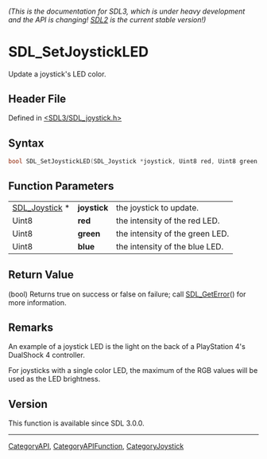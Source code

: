 ###### (This is the documentation for SDL3, which is under heavy development and the API is changing! [SDL2](https://wiki.libsdl.org/SDL2/) is the current stable version!)
# SDL_SetJoystickLED

Update a joystick's LED color.

## Header File

Defined in [<SDL3/SDL_joystick.h>](https://github.com/libsdl-org/SDL/blob/main/include/SDL3/SDL_joystick.h)

## Syntax

```c
bool SDL_SetJoystickLED(SDL_Joystick *joystick, Uint8 red, Uint8 green, Uint8 blue);
```

## Function Parameters

|                                |              |                                 |
| ------------------------------ | ------------ | ------------------------------- |
| [SDL_Joystick](SDL_Joystick) * | **joystick** | the joystick to update.         |
| Uint8                          | **red**      | the intensity of the red LED.   |
| Uint8                          | **green**    | the intensity of the green LED. |
| Uint8                          | **blue**     | the intensity of the blue LED.  |

## Return Value

(bool) Returns true on success or false on failure; call
[SDL_GetError](SDL_GetError)() for more information.

## Remarks

An example of a joystick LED is the light on the back of a PlayStation 4's
DualShock 4 controller.

For joysticks with a single color LED, the maximum of the RGB values will
be used as the LED brightness.

## Version

This function is available since SDL 3.0.0.

----
[CategoryAPI](CategoryAPI), [CategoryAPIFunction](CategoryAPIFunction), [CategoryJoystick](CategoryJoystick)

